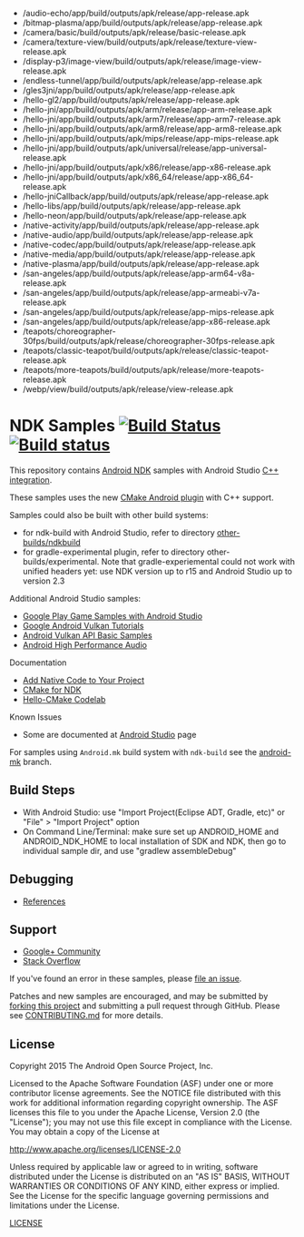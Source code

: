 - /audio-echo/app/build/outputs/apk/release/app-release.apk
- /bitmap-plasma/app/build/outputs/apk/release/app-release.apk
- /camera/basic/build/outputs/apk/release/basic-release.apk
- /camera/texture-view/build/outputs/apk/release/texture-view-release.apk
- /display-p3/image-view/build/outputs/apk/release/image-view-release.apk
- /endless-tunnel/app/build/outputs/apk/release/app-release.apk
- /gles3jni/app/build/outputs/apk/release/app-release.apk
- /hello-gl2/app/build/outputs/apk/release/app-release.apk
- /hello-jni/app/build/outputs/apk/arm/release/app-arm-release.apk
- /hello-jni/app/build/outputs/apk/arm7/release/app-arm7-release.apk
- /hello-jni/app/build/outputs/apk/arm8/release/app-arm8-release.apk
- /hello-jni/app/build/outputs/apk/mips/release/app-mips-release.apk
- /hello-jni/app/build/outputs/apk/universal/release/app-universal-release.apk
- /hello-jni/app/build/outputs/apk/x86/release/app-x86-release.apk
- /hello-jni/app/build/outputs/apk/x86_64/release/app-x86_64-release.apk
- /hello-jniCallback/app/build/outputs/apk/release/app-release.apk
- /hello-libs/app/build/outputs/apk/release/app-release.apk
- /hello-neon/app/build/outputs/apk/release/app-release.apk
- /native-activity/app/build/outputs/apk/release/app-release.apk
- /native-audio/app/build/outputs/apk/release/app-release.apk
- /native-codec/app/build/outputs/apk/release/app-release.apk
- /native-media/app/build/outputs/apk/release/app-release.apk
- /native-plasma/app/build/outputs/apk/release/app-release.apk
- /san-angeles/app/build/outputs/apk/release/app-arm64-v8a-release.apk
- /san-angeles/app/build/outputs/apk/release/app-armeabi-v7a-release.apk
- /san-angeles/app/build/outputs/apk/release/app-mips-release.apk
- /san-angeles/app/build/outputs/apk/release/app-x86-release.apk
- /teapots/choreographer-30fps/build/outputs/apk/release/choreographer-30fps-release.apk
- /teapots/classic-teapot/build/outputs/apk/release/classic-teapot-release.apk
- /teapots/more-teapots/build/outputs/apk/release/more-teapots-release.apk
- /webp/view/build/outputs/apk/release/view-release.apk


NDK Samples [![Build Status](https://travis-ci.org/googlesamples/android-ndk.svg?branch=master)](https://travis-ci.org/googlesamples/android-ndk) [![Build status](https://ci.appveyor.com/api/projects/status/48tbtqwg4heytmnq?svg=true)](https://ci.appveyor.com/project/proppy/android-ndk)
===========

This repository contains [Android NDK][0] samples with Android Studio [C++ integration](https://www.youtube.com/watch?v=f7ihSQ44WO0&feature=youtu.be).

These samples uses the new [CMake Android plugin](https://developer.android.com/studio/projects/add-native-code.html) with C++ support.

Samples could also be built with other build systems:
- for ndk-build with Android Studio, refer to directory [other-builds/ndkbuild](https://github.com/googlesamples/android-ndk/tree/master/other-builds/ndkbuild)
- for gradle-experimental plugin, refer to directory other-builds/experimental. Note that gradle-experiemental could not work with unified headers yet: use NDK version up to r15 and Android Studio up to version 2.3

Additional Android Studio samples:    
- [Google Play Game Samples with Android Studio](https://github.com/playgameservices/cpp-android-basic-samples)
- [Google Android Vulkan Tutorials](https://github.com/googlesamples/android-vulkan-tutorials)
- [Android Vulkan API Basic Samples](https://github.com/googlesamples/vulkan-basic-samples)
- [Android High Performance Audio](https://github.com/googlesamples/android-audio-high-performance)	

Documentation
- [Add Native Code to Your Project](https://developer.android.com/studio/projects/add-native-code.html)
- [CMake for NDK](https://developer.android.com/ndk/guides/cmake.html)
- [Hello-CMake Codelab](https://codelabs.developers.google.com/codelabs/android-studio-cmake/index.html)

Known Issues
- Some are documented at [Android Studio](http://tools.android.com/knownissues) page

For samples using `Android.mk` build system with `ndk-build` see the [android-mk](https://github.com/googlesamples/android-ndk/tree/android-mk) branch.

Build Steps
----------
- With Android Studio: use "Import Project(Eclipse ADT, Gradle, etc)" or "File" > "Import Project" option
- On Command Line/Terminal:  make sure set up ANDROID_HOME and ANDROID_NDK_HOME to local installation of SDK and NDK, then go to individual sample dir, and use "gradlew assembleDebug"

Debugging
---------
- [References](REFERENCE.md)
 
Support
-------

- [Google+ Community](https://plus.google.com/communities/105153134372062985968)
- [Stack Overflow](http://stackoverflow.com/questions/tagged/android)

If you've found an error in these samples, please [file an issue](https://github.com/googlesamples/android-ndk/issues/new).

Patches and new samples are encouraged, and may be submitted by [forking this project](https://github.com/googlesamples/android-ndk/fork) and
submitting a pull request through GitHub. Please see [CONTRIBUTING.md](CONTRIBUTING.md) for more details.

License
-------

Copyright 2015 The Android Open Source Project, Inc.

Licensed to the Apache Software Foundation (ASF) under one or more contributor
license agreements.  See the NOTICE file distributed with this work for
additional information regarding copyright ownership.  The ASF licenses this
file to you under the Apache License, Version 2.0 (the "License"); you may not
use this file except in compliance with the License.  You may obtain a copy of
the License at

http://www.apache.org/licenses/LICENSE-2.0

Unless required by applicable law or agreed to in writing, software
distributed under the License is distributed on an "AS IS" BASIS, WITHOUT
WARRANTIES OR CONDITIONS OF ANY KIND, either express or implied.  See the
License for the specific language governing permissions and limitations under
the License.

[LICENSE](LICENSE)

[0]: https://developer.android.com/ndk
